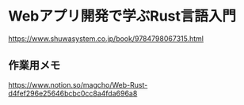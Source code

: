# Webアプリ開発で学ぶRust言語入門

https://www.shuwasystem.co.jp/book/9784798067315.html

## 作業用メモ
https://www.notion.so/magcho/Web-Rust-d4fef296e25646bcbc0cc8a4fda696a8


